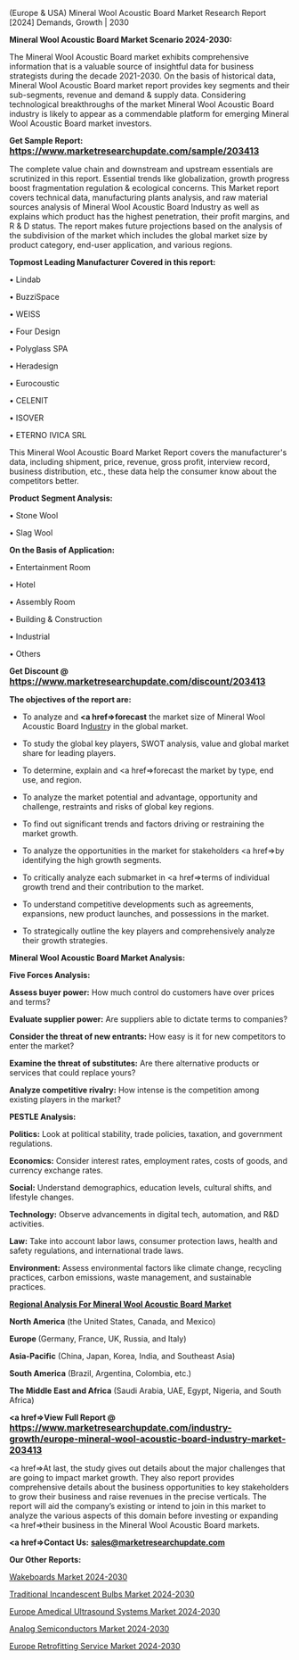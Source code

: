 (Europe & USA) Mineral Wool Acoustic Board Market Research Report [2024] Demands, Growth | 2030

<strong>Mineral Wool Acoustic Board Market Scenario 2024-2030:</strong>

The Mineral Wool Acoustic Board market exhibits comprehensive information that is a valuable source of insightful data for business strategists during the decade 2021-2030. On the basis of historical data, Mineral Wool Acoustic Board market report provides key segments and their sub-segments, revenue and demand &amp; supply data. Considering technological breakthroughs of the market Mineral Wool Acoustic Board industry is likely to appear as a commendable platform for emerging Mineral Wool Acoustic Board market investors.

<strong>Get Sample Report: <a href=https://www.marketresearchupdate.com/sample/203413><font size=3 color=#0000ff>https://www.marketresearchupdate.com/sample/203413</font></a></strong>

The complete value chain and downstream and upstream essentials are scrutinized in this report. Essential trends like globalization, growth progress boost fragmentation regulation &amp; ecological concerns. This Market report covers technical data, manufacturing plants analysis, and raw material sources analysis of Mineral Wool Acoustic Board Industry as well as explains which product has the highest penetration, their profit margins, and R & D status. The report makes future projections based on the analysis of the subdivision of the market which includes the global market size by product category, end-user application, and various regions.

<strong>Topmost Leading Manufacturer Covered in this report:</strong>

• Lindab

• BuzziSpace

• WEISS

• Four Design

• Polyglass SPA

• Heradesign

• Eurocoustic

• CELENIT

• ISOVER

• ETERNO IVICA SRL

This Mineral Wool Acoustic Board Market Report covers the manufacturer's data, including shipment, price, revenue, gross profit, interview record, business distribution, etc., these data help the consumer know about the competitors better.

<strong>Product Segment Analysis: </strong>

• Stone Wool

• Slag Wool

<strong>On the Basis of Application:</strong>

• Entertainment Room

• Hotel

• Assembly Room

• Building & Construction

• Industrial

• Others

<strong>Get Discount @ <a href=https://www.marketresearchupdate.com/discount/203413><font size=3 color=#0000ff>https://www.marketresearchupdate.com/discount/203413</font></a></strong>

<strong><b>The objectives of the report are:</b></strong>

- To analyze and <strong><a href=><strong>forecast</strong></a></strong> the market size of Mineral Wool Acoustic Board In<a href=ASDF991299>dustr</a>y in the global market.

- To study the global key players, SWOT analysis, value and global market share for leading players.

- To determine, explain and <a href=>forecast</a> the market by type, end use, and region.

- To analyze the market potential and advantage, opportunity and challenge, restraints and risks of global key regions.

- To find out significant trends and factors driving or restraining the market growth.

- To analyze the opportunities in the market for stakeholders <a href=>by</a> identifying the high growth segments.

- To critically analyze each submarket in <a href=>terms</a> of individual growth trend and their contribution to the market.

- To understand competitive developments such as agreements, expansions, new product launches, and possessions in the market.

- To strategically outline the key players and comprehensively analyze their growth strategies.

<strong>Mineral Wool Acoustic Board Market Analysis:</strong>

<strong>Five Forces Analysis:</strong>

<strong>Assess buyer power:</strong> How much control do customers have over prices and terms?

<strong>Evaluate supplier power:</strong> Are suppliers able to dictate terms to companies?

<strong>Consider the threat of new entrants:</strong> How easy is it for new competitors to enter the market?

<strong>Examine the threat of substitutes:</strong> Are there alternative products or services that could replace yours?

<strong>Analyze competitive rivalry:</strong> How intense is the competition among existing players in the market?

<strong>PESTLE Analysis:</strong>

<strong>Politics:</strong> Look at political stability, trade policies, taxation, and government regulations.

<strong>Economics:</strong> Consider interest rates, employment rates, costs of goods, and currency exchange rates.

<strong>Social:</strong> Understand demographics, education levels, cultural shifts, and lifestyle changes.

<strong>Technology:</strong> Observe advancements in digital tech, automation, and R&D activities.

<strong>Law:</strong> Take into account labor laws, consumer protection laws, health and safety regulations, and international trade laws.

<strong>Environment:</strong> Assess environmental factors like climate change, recycling practices, carbon emissions, waste management, and sustainable practices.

<strong><u><b>Regional Analysis For Mineral Wool Acoustic Board Market</b></u></strong>

<strong><b>North America</b></strong> (the United States, Canada, and Mexico)

<strong><b>Europe </b></strong>(Germany, France, UK, Russia, and Italy)

<strong><b>Asia-Pacific</b></strong> (China, Japan, Korea, India, and Southeast Asia)

<strong><b>South America</b></strong> (Brazil, Argentina, Colombia, etc.)

<strong><b>The Middle East and Africa</b></strong> (Saudi Arabia, UAE, Egypt, Nigeria, and South Africa)

<strong><a href=>View Full Report</a> @ <a href=https://www.marketresearchupdate.com/industry-growth/europe-mineral-wool-acoustic-board-industry-market-203413><font size=3 color=#0000ff>https://www.marketresearchupdate.com/industry-growth/europe-mineral-wool-acoustic-board-industry-market-203413</font></a></strong>

<a href=>At last,</a> the study gives out details about the major challenges that are going to impact market growth. They also report provides comprehensive details about the business opportunities to key stakeholders to grow their business and raise revenues in the precise verticals. The report will aid the company’s existing or intend to join in this market to analyze the various aspects of this domain before investing or expanding <a href=>their</a> business in the Mineral Wool Acoustic Board markets.

<strong><a href=>Contact Us:</a></strong>
<strong>sales@marketresearchupdate.com</strong>

<strong>Our Other Reports:</strong>

<a href=https://www.linkedin.com/pulse/wakeboards-market-size-set-grow-remarkable-pace>Wakeboards Market 2024-2030</a>

<a href=https://www.linkedin.com/pulse/traditional-incandescent-bulbs-market-analysis>Traditional Incandescent Bulbs Market 2024-2030</a>

<a href=https://www.linkedin.com/pulse/europe-amedical-ultrasound-systems-market-size>Europe Amedical Ultrasound Systems Market 2024-2030</a>

<a href=https://www.linkedin.com/pulse/analog-semiconductors-market-size-analysis-leading-aikaf/>Analog Semiconductors Market 2024-2030</a>

<a href=https://www.linkedin.com/pulse/europe-retrofitting-service-market-research-lymyf/>Europe Retrofitting Service Market 2024-2030</a>
